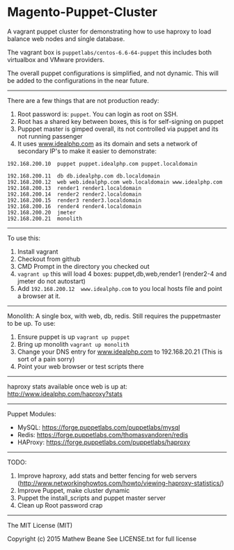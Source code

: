 # Magento-Puppet-Cluster

A vagrant puppet cluster for demonstrating how to use haproxy to load balance web nodes and single database. 

The vagrant box is `puppetlabs/centos-6.6-64-puppet` this includes both virtualbox and VMware providers.

The overall puppet configurations is simplified, and not dynamic. This will be added to the configurations in the near future.

---
There are a few things that are not production ready:

1. Root password is: `puppet`. You can login as root on SSH.
2. Root has a shared key between boxes, this is for self-signing on puppet
3. Pupppet master is gimped overall, its not controlled via puppet and its not running passenger
4. It uses www.idealphp.com as its domain and sets a network of secondary IP's to make it easier to demonstrate:

```
192.168.200.10  puppet puppet.idealphp.com puppet.localdomain

192.168.200.11  db db.idealphp.com db.localdomain
192.168.200.12  web web.idealphp.com web.localdomain www.idealphp.com
192.168.200.13  render1 render1.localdomain
192.168.200.14  render2 render2.localdomain
192.168.200.15  render3 render3.localdomain
192.168.200.16  render4 render4.localdomain
192.168.200.20  jmeter
192.168.200.21  monolith 

```
---
To use this:

1. Install vagrant
2. Checkout from github
3. CMD Prompt in the directory you checked out
4. `vagrant up` this will load 4 boxes: puppet,db,web,render1 (render2-4 and jmeter do not autostart)
5. Add `192.168.200.12  www.idealphp.com` to you local hosts file and point a browser at it.

---
Monolith: 
A single box, with web, db, redis. Still requires the puppetmaster to be up. 
To use:

1. Ensure puppet is up `vagrant up puppet`
2. Bring up monolith `vagrant up monolith`
3. Change your DNS entry for www.idealphp.com to 192.168.20.21 (This is sort of a pain sorry)
4. Point your web browser or test scripts there

---
haproxy stats available once web is up at: 
http://www.idealphp.com/haproxy?stats

---
Puppet Modules:

- MySQL: https://forge.puppetlabs.com/puppetlabs/mysql
- Redis: https://forge.puppetlabs.com/thomasvandoren/redis
- HAProxy: https://forge.puppetlabs.com/puppetlabs/haproxy

---
TODO:

1. Improve haproxy, add stats and better fencing for web servers (http://www.networkinghowtos.com/howto/viewing-haproxy-statistics/)
2. Improve Puppet, make cluster dynamic
3. Puppet the install_scripts and puppet master server
4. Clean up Root password crap


---
The MIT License (MIT)

Copyright (c) 2015 Mathew Beane
See LICENSE.txt for full license
